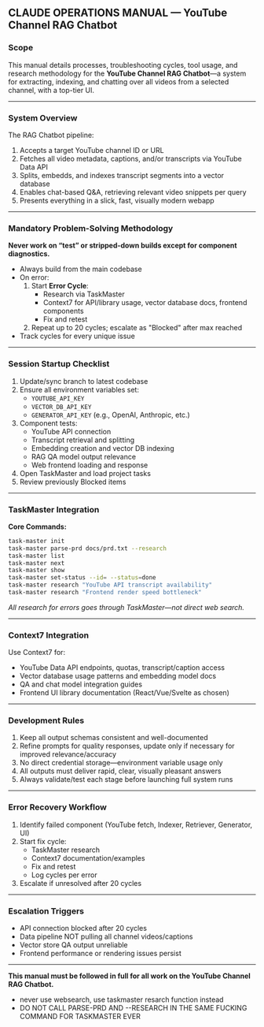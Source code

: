 ## **CLAUDE OPERATIONS MANUAL — YouTube Channel RAG Chatbot**

### **Scope**

This manual details processes, troubleshooting cycles, tool usage, and research methodology for the **YouTube Channel RAG Chatbot**—a system for extracting, indexing, and chatting over all videos from a selected channel, with a top-tier UI.

***

### **System Overview**

The RAG Chatbot pipeline:

1. Accepts a target YouTube channel ID or URL
2. Fetches all video metadata, captions, and/or transcripts via YouTube Data API
3. Splits, embedds, and indexes transcript segments into a vector database
4. Enables chat-based Q&A, retrieving relevant video snippets per query
5. Presents everything in a slick, fast, visually modern webapp

***

### **Mandatory Problem-Solving Methodology**

**Never work on “test” or stripped-down builds except for component diagnostics.**
- Always build from the main codebase
- On error:
  1. Start **Error Cycle**:
      - Research via TaskMaster
      - Context7 for API/library usage, vector database docs, frontend components
      - Fix and retest
  2. Repeat up to 20 cycles; escalate as "Blocked" after max reached
- Track cycles for every unique issue

***

### **Session Startup Checklist**

1. Update/sync branch to latest codebase
2. Ensure all environment variables set:
   - `YOUTUBE_API_KEY`
   - `VECTOR_DB_API_KEY`
   - `GENERATOR_API_KEY` (e.g., OpenAI, Anthropic, etc.)
3. Component tests:
   - YouTube API connection
   - Transcript retrieval and splitting
   - Embedding creation and vector DB indexing
   - RAG QA model output relevance
   - Web frontend loading and response
4. Open TaskMaster and load project tasks
5. Review previously Blocked items

***

### **TaskMaster Integration**

**Core Commands:**
```bash
task-master init
task-master parse-prd docs/prd.txt --research
task-master list
task-master next
task-master show 
task-master set-status --id= --status=done
task-master research "YouTube API transcript availability"
task-master research "Frontend render speed bottleneck"
```
_All research for errors goes through TaskMaster—not direct web search._

***

### **Context7 Integration**

Use Context7 for:

- YouTube Data API endpoints, quotas, transcript/caption access
- Vector database usage patterns and embedding model docs
- QA and chat model integration guides
- Frontend UI library documentation (React/Vue/Svelte as chosen)

***

### **Development Rules**

1. Keep all output schemas consistent and well-documented
2. Refine prompts for quality responses, update only if necessary for improved relevance/accuracy
3. No direct credential storage—environment variable usage only
4. All outputs must deliver rapid, clear, visually pleasant answers
5. Always validate/test each stage before launching full system runs

***

### **Error Recovery Workflow**

1. Identify failed component (YouTube fetch, Indexer, Retriever, Generator, UI)
2. Start fix cycle:
   - TaskMaster research
   - Context7 documentation/examples
   - Fix and retest
   - Log cycles per error
3. Escalate if unresolved after 20 cycles

***

### **Escalation Triggers**

- API connection blocked after 20 cycles
- Data pipeline NOT pulling all channel videos/captions
- Vector store QA output unreliable
- Frontend performance or rendering issues persist

***

**This manual must be followed in full for all work on the YouTube Channel RAG Chatbot.**
- never use websearch, use taskmaster resarch function instead
- DO NOT CALL PARSE-PRD AND --RESEARCH IN THE SAME FUCKING COMMAND FOR TASKMASTER EVER
